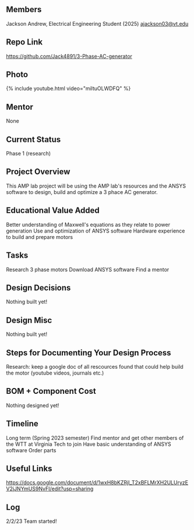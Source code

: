 ## Members
Jackson Andrew, Electrical Engineering Student (2025)
ajackson03@vt.edu

## Repo Link
<a class="button is-link" href="https://magicmirror.builders/" >https://github.com/Jack4891/3-Phase-AC-generator

## Photo
{% include youtube.html video="miltuOLWDFQ" %} 

## Mentor
None 

## Current Status
Phase 1 (research)

## Project Overview

This AMP lab project will be using the AMP lab's resources and the ANSYS software to design, build and optimize a 3 phace AC generator.

## Educational Value Added

Better understanding of Maxwell's equations as they relate to power generation
Use and optimization of ANSYS software 
Hardware experience to build and prepare motors

## Tasks

Research 3 phase motors
Download ANSYS software
Find a mentor

## Design Decisions

Nothing built yet!

## Design Misc

Nothing built yet!

## Steps for Documenting Your Design Process

Research: keep a google doc of all rescources found that could help build the motor (youtube videos, journals etc.)

## BOM + Component Cost

Nothing designed yet!

## Timeline

Long term (Spring 2023 semester)
  Find mentor and get other members of the WTT at Virginia Tech to join
  Have basic understanding of ANSYS software
  Order parts

## Useful Links

https://docs.google.com/document/d/1wxH8bKZRjI_T2xBFLMrXH2ULUryzEV2jJNYmUS9NvFI/edit?usp=sharing

## Log

2/2/23 Team started!
